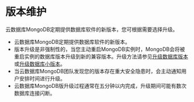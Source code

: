# 版本维护

云数据库MongoDB定期提供数据库软件的新版本，您可根据需要选择升级。

-   云数据库MongoDB定期提供数据库软件的新版本。
-   版本升级是非强制性的，当您主动重启MongoDB实例时，MongoDB会将被重启实例的数据库版本升级到新的兼容版本。升级方法请参见[升级数据库版本](/intl.zh-CN/用户指南/实例管理/数据库升级/升级数据库版本.md)或[升级数据库小版本](/intl.zh-CN/用户指南/实例管理/数据库升级/升级数据库小版本.md)。
-   当云数据库MongoDB团队发现您的版本存在重大安全隐患时，会主动通知用户安排时间进行升级。
-   云数据库MongoDB版升级过程通常在五分钟以内完成，升级期间可能有数次数据库连接闪断。


